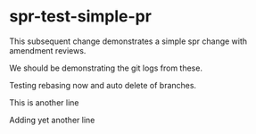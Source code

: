# spr-test-simple-pr


This subsequent change demonstrates a simple spr change with amendment reviews. 

We should be demonstrating the git logs from these. 

Testing rebasing now and auto delete of branches.

This is another line 

Adding yet another line
